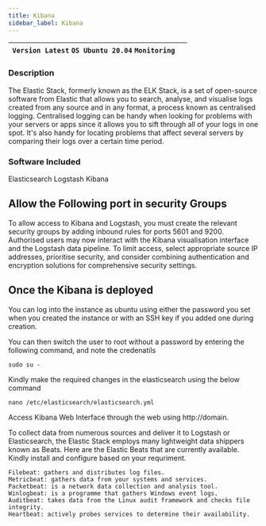 ```yaml
---
title: Kibana
sidebar_label: Kibana
---
```


|**`Version Latest` `OS Ubuntu 20.04` `Monitoring`**|  |
|-------------------------------------------------------|--|

### Description

The Elastic Stack, formerly known as the ELK Stack, is a set of open-source software from Elastic that allows you to search, analyse, and visualise logs created from any source and in any format, a process known as centralised logging. Centralised logging can be handy when looking for problems with your servers or apps since it allows you to sift through all of your logs in one spot. It's also handy for locating problems that affect several servers by comparing their logs over a certain time period.

### Software Included
 
 Elasticsearch
 Logstash
 Kibana

 ## Allow the Following port in security Groups

 To allow access to Kibana and Logstash, you must create the relevant security groups by adding inbound rules for ports 5601 and 9200. Authorised users may now interact with the Kibana visualisation interface and the Logstash data pipeline. To limit access, select appropriate source IP addresses, prioritise security, and consider combining authentication and encryption solutions for comprehensive security settings.


 ## Once the Kibana is deployed

You can log into the instance as ubuntu using either the password you set when you created the instance or with an SSH key if you added one during creation.

You can then switch the user to root without a password by entering the following command, and note the credenatils

~~~
sudo su -
~~~

Kindly make the required changes in the elasticsearch using the below command

~~~
nano /etc/elasticsearch/elasticsearch.yml
~~~

Access Kibana Web Interface through the web using http://domain.

To collect data from numerous sources and deliver it to Logstash or Elasticsearch, the Elastic Stack employs many lightweight data shippers known as Beats. Here are the Elastic Beats that are currently available. Kindly install and configure based on your requriment.

~~~
Filebeat: gathers and distributes log files.
Metricbeat: gathers data from your systems and services.
Packetbeat: is a network data collection and analysis tool.
Winlogbeat: is a programme that gathers Windows event logs.
Auditbeat: takes data from the Linux audit framework and checks file integrity.
Heartbeat: actively probes services to determine their availability.
~~~

